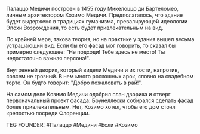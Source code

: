 Палаццо Медичи построен в 1455 году Микелоццо ди Бартеломео, личным архитектором Козимо Медичи. Предполагалось, что здание будет выдержено в традициях гуманизма, превалирующей идеологии Эпохи Возрождения, то есть будет привлекательным на вид.

По крайней мере, такова теория, но на практике у здания вышел весьма устрашающий вид. Если бы его фасад мог говорить, то сказал бы примерно следующее: "Не подходи! Тебе здесь не место! Ты недостаточно важная персона!".

Внутренный дворик, который видели Медичи и их гости, напротив, совсем не грозный. В нем много роскошных арок, словно на свадебном торте. Он будто говорит: "Добро пожаловать в рай!".

На самом деле Козимо Медичи одобрил план дворика и отверг первоначальный проект фасада: Брунеллески собирался сделать фасад более привлекательным. Нет, Козимо хотел, чтобы его дом стоял крепостью посреди Флоренции.












TEG FOUNDER:
#Палаццо
#Медичи
#Если
#Козимо